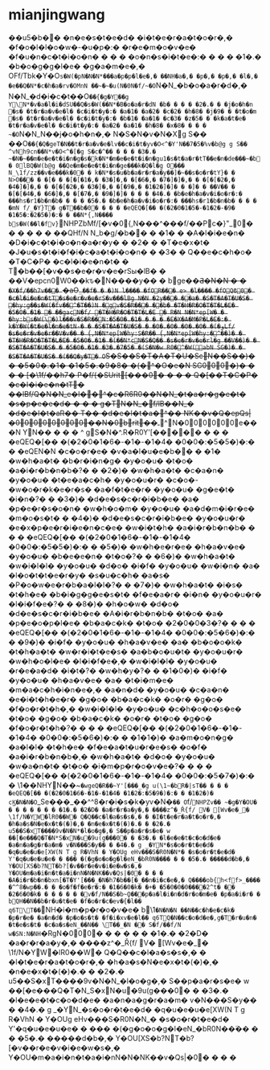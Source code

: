 # mianjingwang

��u5�b�� �n�e�s�t�e�d� �i�t�e�r�a�t�o�r�,� �f�o�l�l�o�w�-�u�p�:� �r�e�m�o�v�e� �f�u�n�c�t�i�o�n� � � � �o�n�s�i�t�e�:� � � � �1�.� �b�o�g�g�l�e� �g�a�m�e�,� OFf/Tbk�Y�O`s�W(�pN�N�N*���a�p�p�l�e�,� ��NH�a�,� �p�,� �p�,� �l�,� �e��Q�N*�c�h�a�rv�OMnN ��~�~�u(N�0N�f/~�O`N�N_�b�o�a�r�d�,� N�N_�d�i�c�t��O`��{�g�Y��g Y\N*�v�a�l�i�dSU��Q�s�W(��N*�B�o�a�r�dN �b� � � � �2�.� � �j�o�h�n �s� �t�r�a�v�e�l� �c�i�t�y�:� �a�1� �a�2� �c�2� �h�8� �j�9� � �t�o�m �s� �t�r�a�v�e�l� �c�i�t�y�:� �b�1� �a�1� �c�3� �z�5� � �k�a�t�e� �t�r�a�v�e�l� �c�i�t�y�:� �a�2� �a�1� �h�8� �x�8� � � � ~�O`N�N_N��j�o�h�n�,� N�S�N�v�N�Xg S�� ��O`��{�Q�geT�N��t�r�a�v�e�lv��c�i�t�yv�O<^�Y'N��7�5�%v�b@g g S�� ^vNh9cn��N*v�O<^�[�g S�c�^�� � � � �3�.� ~�N�~��m�e�e�t�i�n�g�s�k�N*�m�e�e�t�i�n�gu1�s�t�a�r�tT��e�n�de���~�b� 0lBQ�W(b@g ��Qe�m�e�e�t�i�n�ge���k�Q�l�g O��� N_\1f/zz��v�e���k�0� � k�N*�s�u�b�a�r�r�a�y��]�~��s�o�r�tY}� � N>O��� � �[� � �[�[�1�,� �3�]�,� �[�6�,� �7�]�]�,� � �[�[�2�,� �4�]�]�,� � �[�[�2�,� �3�]�,� �[�9�,� �1�2�]�]� � �]� � ��V�� � �[�[�4�,� �6�]�,� �[�7�,� �9�]�]� � � � �4�.� �b�e�h�a�v�i�o�r�:� ���hs�r1�b�n�b� � � � �5�.� �b�e�h�a�v�i�o�r�:� ���hs�r1�b�n�b� � � � �mN f/_�Y}T� g�T��b�0� � � � �eQEQ�[�� �(�2�0�1�5�-�1�2�-�9� �1�5�:�2�5�)�:� � ��N*{,N���� bs�W(��l�fv}`NHPZbMf/\[�v�0{,N���^���f/��Pc�}"\_0� � � � � � ��QHf/N N_b�g/�b�� � �1� � �A�l�i�e�n� �D�i�c�t�i�o�n�a�r�y� � �2� � �T�e�x�t� �J�u�s�t�i�f�i�c�a�t�i�o�n� � �3� � Q��e�c�h�o� �T�C�P� �c�l�i�e�n�t� � T�b��\[�v��s�e�r�v�e�rSы�lB� � ��V�epcn0W0��kԏ�\N����y�� � bge��~~Ƌ�N�N � � `�X�f/��h7v��� `�aO`_��f� � �)N l���� �fOR��� e>_�l���� �fOQϐ0� �c�l�i�e�n�tT�s�e�r�v�e�rS�v���lBg N�N �2y��� ��a� �S�T�A�T�U�S� �hy:g��s�W(�fv��^�T��)N �gv�S�R��� ��b� �T�H�R�O�T�T�L�E� �5�0�.�1� � ��gacN�f/ �T�H�R�O�T�T�L�E � R�N N�N*ep[W� � �hy:bs�W(\�)l���v�S�R��N:�5�0�.�1� � � � �E�X�A�M�P�L�E�:� k�Y�W(�t�e�l�n�e�tN-� � �S�T�A�T�U�S� � �0�.�0� �0�.�0� �(�وLf/�s�e�r�v�e�r��V�v�� � {,N�N*ep[W�hy:S�R�� {,N�N*ep[W�hy:�^��)� � �T�H�R�O�T�T�L�E� �5�0�.�1� �(��N*cN�S�Q�� �s�e�r�v�e�rl�g ��V��)� � �S�T�A�T�U�S� � �5�0�.�1� �3�.�7�5� �(S�N�w R0�^�W(abN SG�)� � �S�T�A�T�U�S� �(��Q�y�T� O`S�S��S�T�A�T�U�ScN��S��)� � �5�0�.�1� �1�5�.�9�8� �(�^�O�e�N SG000�)� � � � \[�\1f/��h7� P�f/{�SUrit\[���0� � � � Q�\[��T�C�P� �c�l�i�e�n�tT� ��lBf/Q�N�N_e�l�\�^�c�R6R0��N�N_�t�a�r�g�e�t� �s�p�e�e�d� � � � g�TN�N_�f/lB��N_� �d�e�l�t�aR�� T�� �d�e�l�t�a�^�� NK��v�Q�epQs|�00000000��N�0brit��~~ـ^N�000000e���N YN�� � � � ^ gS�N�^.R�R0Y'\[����� � � � �eQEQ�\[�� �(�2�0�1�6�-�1�-�1�4� �0�0�:�5�5�)�:� � �eQEN�N �c�o�r�e� �v�a�l�u�e�b�� � �1� �w�h�a�t� �b�r�i�n�g� �y�o�u� �t�o� �a�i�r�b�n�b�?� � �2�)� �w�h�a�t� �c�a�n� �y�o�u� �t�e�a�c�h� �y�o�u�r� �c�o�-�w�o�r�k�e�r�s� �a�f�t�e�r� �y�o�u� �g�e�t� �i�n�?� � �3�)� �d�e�s�c�r�i�b�e� �a� �p�e�r�s�o�n� �w�h�o�m� �y�o�u� �a�d�m�i�r�e� �m�o�s�t� � �4�)� �d�e�s�c�r�i�b�e� �y�o�u�r� �e�x�p�e�r�i�e�n�c�e� �w�i�t�h� �a�i�r�b�n�b� � � � �eQEQ�\[�� �(�2�0�1�6�-�1�-�1�4� �0�0�:�5�5�)�:� � �5�)� �w�h�e�r�e� �h�a�v�e� �y�o�u� �b�e�e�n� �t�o�?� � �6�)� �w�h�a�t� �w�i�l�l� �y�o�u� �d�o� �i�f� �y�o�u� �w�i�n� �a� �l�o�t�t�e�r�y� �s�u�c�h� �a�s� �P�o�w�e�r�b�a�l�l�?� � �7�)� �w�h�a�t� �i�s� �t�h�e� �b�i�g�g�e�s�t� �f�e�a�r� �i�n� �y�o�u�r� �l�i�f�e�?� � �8�)� �h�o�w� �d�o� �d�e�s�c�r�i�b�e� �A�i�r�b�n�b� �t�o� �a� �p�e�o�p�l�e� �b�a�c�k� �t�o� �2�0�0�3�?� � � � �eQEQ�\[�� �(�2�0�1�6�-�1�-�1�4� �0�0�:�5�6�)�:� � �9�)� �i�f� �y�o�u� �h�a�v�e� �a� �b�o�o�k� �t�h�a�t� �w�r�i�t�e�s� �a�b�o�u�t� �y�o�u�r� �w�h�o�l�e� �l�i�f�e�,� �w�i�l�l� �y�o�u� �r�e�a�d� �i�t�?� �w�h�y�?� � �1�0�)� �i�f� �y�o�u� �h�a�v�e� �a� �t�i�m�e� �m�a�c�h�i�n�e�,� �a�n�d� �y�o�u� �c�a�n� �e�i�t�h�e�r� �g�o� �b�a�c�k� �o�r� �g�o� �f�o�r�t�h�,� �w�i�l�l� �y�o�u� �c�h�o�o�s�e� �t�o� �g�o� �b�a�c�k� �o�r� �t�o� �g�o� �f�o�r�t�h�?� � � � �eQEQ�\[�� �(�2�0�1�6�-�1�-�1�4� �0�0�:�5�6�)�:� � �1�1�)� �a�m�o�n�g� �a�l�l� �t�h�e� �f�e�a�t�u�r�e�s� �o�f� �a�i�r�b�n�b�,� �w�h�a�t� �d�o� �y�o�u� �w�a�n�t� �t�o� �i�m�p�r�o�v�e�?� � � � �eQEQ�\[�� �(�2�0�1�6�-�1�-�1�4� �0�0�:�5�7�)�:� � \1��NHYN��\~`�wgeQ�R��~Y'[���_�g u(\1~�bR�|sT�� � � � �eQEQ�[�� �(�2�0�1�6�-�1�-�1�4� �1�2�:�5�9�)�:� � �1�2�)� cϏ�N�N�O`\_Se���\_��^^8�r�i�s�k�yv�N�`�� O`f/`NHPZv�� ~�g�Y�OU� � � � � � � � �1�.� �2�D� �a�r�r�a�y�,� ����z^�_Ř{f/ V� [Wv�e�_� \1f/N�YW�lR0��W� Q�Q��c�l�a�s�s�,� � �I�t�e�r�a�t�o�r�,� �h�a�s�N�e�x�t�(�)�,� �n�e�x�t�(�)�.� � �2�.� u5��S�xT����9v�N�N*�l�o�g�,� S��p�a�r�s�e� w ��[�e���Q�T�N*S�xN�u�9u(g���0� � �3�.� �l�e�e�t�c�o�d�e� �a�n�a�g�r�a�m� v�N���S�y�� � �4�.� g _�YN*�s�o�r�t�e�d� �q�u�e�u�e[XW(N T g R�VhN � Y�OUg eHv���S�R0N�N*� �s�o�r�t�e�d� Y'�q�u�e�u�e� � ��� �(�g�o�o�g�l�eN_�bR0N��٘�� � � �5�.� �����d�b�,� Y�OU[XS�b?NT�b?[�v��r�e�v�i�e�w�s�,� Y�OU�m�a�i�n�t�a�i�nN�N�NK��v�Qs|�0� � � � �A�i�r�b�n�bxn[�T�Y'[���_�N�h7�b��[�_��n�i�c�e�,� Q����ob{h<ff>_���� �^^8�wp��.� � �o�f�f�e�r�:� �1�6�0�k� �+� �5�0�0�0����2^t� �� �2�6�0�k� � � � � � �v�f/N��S�b~Ϙ���p�a�l�i�n�d�r�o�m�e� �p�a�i�r� � bQH��N��b�r�u�t�e� �f�o�r�c�ev�{�l�� q6T\T��`NH�i�m�p�r�o�v�e� b\1`�N�N�N ��N��c�h�e�c�k� �p�r�e� �a�n�d� �p�o�s�t� �f�i�xv�e�l�� q6TQ�N��c�o�d�e�,g�T�r�u�n� �t�e�s�t� �c�a�s�eN_��N�� \T��_�N �� S�f/��f/N w�SN:N�NH`�RgN�000� � � � � � �1�.� �2�D� �a�r�r�a�y�,� ����z^�\_Ř{f/ V� \[Wv�e�\_� \1f/N�YW�lR0��W� Q�Q��c�l�a�s�s�,� � �I�t�e�r�a�t�o�r�,� �h�a�s�N�e�x�t�(�)�,� �n�e�x�t�(�)�.� � �2�.� u5��S�xT����9v�N�N_�l�o�g�,� S��p�a�r�s�e� w ��\[�e���Q�T�N_S�xN�u�9u(g���0� � �3�.� �l�e�e�t�c�o�d�e� �a�n�a�g�r�a�m� v�N���S�y�� � �4�.� g \_�YN_�s�o�r�t�e�d� �q�u�e�u�e\[XW(N T g R�VhN � Y�OUg eHv���S�R0N�N_� �s�o�r�t�e�d� Y'�q�u�e�u�e� � ��� �(�g�o�o�g�l�eN\_�bR0N��٘�� � � �5�.� �����d�b�,� Y�OU\[XS�b?NT�b?\[�v��r�e�v�i�e�w�s�,� Y�OU�m�a�i�n�t�a�i�nN�N�NK��v�Qs|�0� � � �
